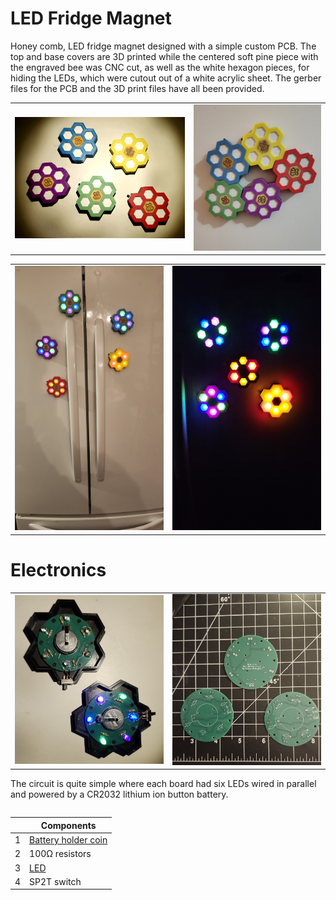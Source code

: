 # LED Fridge Magnet
Honey comb, LED fridge magnet designed with a simple custom PCB. The top and base covers are 3D printed while the centered 
soft pine piece with the engraved bee was CNC cut, as well as the white hexagon pieces, for hiding the LEDs, which were cutout out of a white acrylic sheet. The gerber files for the PCB and the 3D print files have all been provided.

<table>
    <tr>
    <td><img src=docs/images/cover_pic02.jpg width="800"></td>
    <td><img src=docs/images/cover_pic01.jpg width="600"></td>
    </tr>
<table>
    <tr>
    <td><img src=docs/images/fridge_pic.jpg width="600"></td>
    <td><img src=docs/images/night_fridge_pic.jpg width="600"></td>
    </tr>
</table>

# Electronics
<table>
    <tr>
    <td><img src=docs/images/opened_cover_pic.jpg width="600"></td>
    <td><img src=docs/images/PCB_pic.jpg width="600"></td>
    </tr>
<table>

The circuit is quite simple where each board had six LEDs wired in parallel and powered by a CR2032 lithium ion button battery. 

| | Components |
| --| --|
|1| [Battery holder coin](https://www.digikey.ca/en/products/detail/w%C3%BCrth-elektronik/79528211/9488032?_gl=1*9da2tt*_up*MQ..*_gs*MQ..&gclid=Cj0KCQiAouG5BhDBARIsAOc08RTnEo4qOyidcnjap4mLIjTS6IbX1fqxclgZTHbMADHp_V6XcjKVLHgaAsXMEALw_wcB)|
|2| 100Ω resistors|
|3| [LED](https://www.amazon.ca/dp/B07BW9D34S?ref=ppx_yo2ov_dt_b_fed_asin_title)|
|4| SP2T switch|